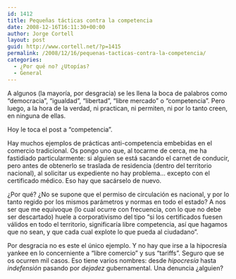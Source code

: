 ```yaml
---
id: 1412
title: Pequeñas tácticas contra la competencia
date: 2008-12-16T16:11:30+00:00
author: Jorge Cortell
layout: post
guid: http://www.cortell.net/?p=1415
permalink: /2008/12/16/pequenas-tacticas-contra-la-competencia/
categories:
  - ¿Por qué no? ¿Utopías?
  - General
---
```

A algunos (la mayoría, por desgracia) se les llena la boca de palabros como &#8220;democracia&#8221;, &#8220;igualdad&#8221;, &#8220;libertad&#8221;, &#8220;libre mercado&#8221; o &#8220;competencia&#8221;. Pero luego, a la hora de la verdad, ni practican, ni permiten, ni por lo tanto creen, en ninguna de ellas.

Hoy le toca el post a &#8220;competencia&#8221;.

Hay muchos ejemplos de prácticas anti-competencia embebidas en el comercio tradicional. Os pongo uno que, al tocarme de cerca, me ha fastidiado particularmente: si alguien se está sacando el carnet de conducir, pero antes de obtenerlo se traslada de residencia (dentro del territorio nacional), al solicitar us expediente no hay problema&#8230; excepto con el certificado médico. Eso hay que sacárselo de nuevo.

¿Por qué? ¿No se supone que el permiso de circulación es nacional, y por lo tanto regido por los mismos parámetros y normas en todo el estado? A nos ser que me equivoque (lo cual ocurre con frecuencia, con lo que no debe ser descartado) huele a corporativismo del tipo &#8220;si los certificados fuesen válidos en todo el territorio, significaría libre competencia, así que hagamos que no sean, y que cada cual explote lo que pueda al ciudadano&#8221;.

Por desgracia no es este el único ejemplo. Y no hay que irse a la hipocresía yankee en lo concerniente a &#8220;libre comercio&#8221; y sus &#8220;tariffs&#8221;. Seguro que se os ocurren mil casos. Eso tiene varios nombres: desde _hipocresía_ hasta _indefensión_ pasando por _dejadez_ gubernamental. Una denuncia ¿alguien?